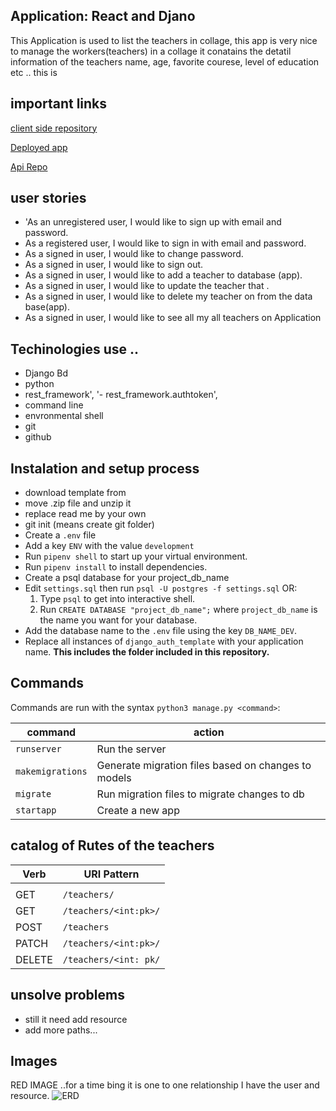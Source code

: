 ## Application: React and Djano

This Application is used to list the teachers in collage, this app is very nice to
manage the workers(teachers) in a collage it conatains the detatil information of  the teachers name, age, favorite courese, level of education etc ..
this is

## important links

[client side repository](https://github.com/Adanetx/clientTeachers)

[Deployed app]( https://adanetx.github.io/clientTeachers)

[Api Repo](https://github.com/Adanetx/Teachers)


## user stories

- 'As an unregistered user, I would like to sign up with email and password.
- As a registered user, I would like to sign in with email and password.
- As a signed in user, I would like to change password.
- As a signed in user, I would like to sign out.
-  As a signed in user, I would like to add a teacher to  database (app).
- As a signed in user, I would like to update the teacher that .
- As a signed in user, I would like to delete my  teacher on from the data base(app).
- As a signed in user, I would like to see all my all teachers on Application

## Techinologies use ..

- Django Bd
- python
- rest_framework',
'- rest_framework.authtoken',
 - command line
 - envronmental shell
 - git
 - github

## Instalation and setup process

- download template from [](https://git.generalassemb.ly/ga-wdi-boston/django-auth-template)
- move .zip file and unzip it
- replace read me by your own
- git init (means create  git folder)
- Create a `.env` file
-    Add a key `ENV` with the value `development`
- Run `pipenv shell` to start up your virtual environment.
-   Run `pipenv install` to install dependencies.
- Create a psql database for your project_db_name
- Edit `settings.sql` then run `psql -U postgres -f settings.sql`
    OR:
    1. Type `psql` to get into interactive shell.
    2. Run `CREATE DATABASE "project_db_name";` where `project_db_name` is the name you want for your database.
- Add the database name to the `.env` file using the key `DB_NAME_DEV`.
- Replace all instances of `django_auth_template` with your application name. **This includes the folder included in this repository.**


## Commands

Commands are run with the syntax `python3 manage.py <command>`:

| command | action |
|---------|--------|
| `runserver`  |  Run the server |
| `makemigrations`  | Generate migration files based on changes to models  |
| `migrate`  | Run migration files to migrate changes to db  |
| `startapp`  | Create a new app  |



## catalog of Rutes  of the teachers


Verb   | URI Pattern            |
|--------|------------------------|
|   |   |
| GET      | `/teachers/`        |
| GET      | `/teachers/<int:pk>/`|
| POST     | `/teachers`|
| PATCH    | `/teachers/<int:pk>/`|
| DELETE  | `/teachers/<int: pk/`|

## unsolve problems

- still it need add resource
- add more paths...

## Images


RED  IMAGE ..for a time bing it is one to one relationship
I have the user and resource.
  ![ERD](https://i.imgur.com/U6NNbhd.png)
